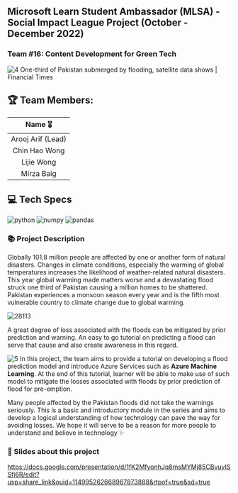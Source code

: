 ## Microsoft Learn Student Ambassador (MLSA) - Social Impact League Project (October - December 2022)
### Team #16: Content Development for Green Tech
![4](https://user-images.githubusercontent.com/40885002/210086378-2f05858f-56ef-40ac-896a-cd14caf79182.jpg)
One-third of Pakistan submerged by flooding, satellite data shows | Financial Times

## 🏆 Team Members: 

|      Name 🎖️    |  
|:-------------:|
| Arooj Arif (Lead) |  
| Chin Hao Wong       | 
| Lijie Wong  |  
| Mirza Baig  | 

## 💻 Tech Specs

![python](https://img.shields.io/badge/Python-FFD43B?style=for-the-badge&logo=python&logoColor=blue)
![numpy](https://img.shields.io/badge/Numpy-777BB4?style=for-the-badge&logo=numpy&logoColor=white)
![pandas](https://img.shields.io/badge/Pandas-2C2D72?style=for-the-badge&logo=pandas&logoColor=white)
### 📚 Project Description
Globally 101.8 million people are affected by one or another form of natural disasters. Changes in climate conditions, especially the warming of global temperatures increases the likelihood of weather-related natural disasters. This year global warming made matters worse and a devastating flood struck one third of Pakistan causing a million homes to be shattered. Pakistan experiences a monsoon season every year and is the fifth most vulnerable country to climate change due to global warming. 



![28113](https://user-images.githubusercontent.com/40885002/210089122-8c02dcad-1af8-4cf8-a7ea-317c4f766295.jpeg)



A great degree of loss associated with the floods can be mitigated by prior prediction and warning. An easy to go tutorial on predicting a flood can serve that cause and also create awareness in this regard. 

![5](https://user-images.githubusercontent.com/40885002/210087683-18a53b22-8f3c-4fa7-b96b-f3a85fe4c2fb.png)
In this project, the team aims to provide a tutorial on developing a flood prediction model and introduce Azure Services such as **Azure Machine Learning**. At the end of this tutorial, learner will be able to make use of such model to  mitigate the losses associated with floods by prior prediction of flood for pre-emption.

Many people affected by the Pakistan floods did not take the warnings seriously. This is a basic and introductory module in the series and aims to develop a logical understanding of how technology can pave the way for avoiding losses. We hope it will serve to be a reason for more people to understand and believe in technology :sparkles:

### 📝 Slides about this project 
https://docs.google.com/presentation/d/1fK2MfyonhJq8msMYMj85CBvuyISSfj6R/edit?usp=share_link&ouid=114995262668967873888&rtpof=true&sd=true
